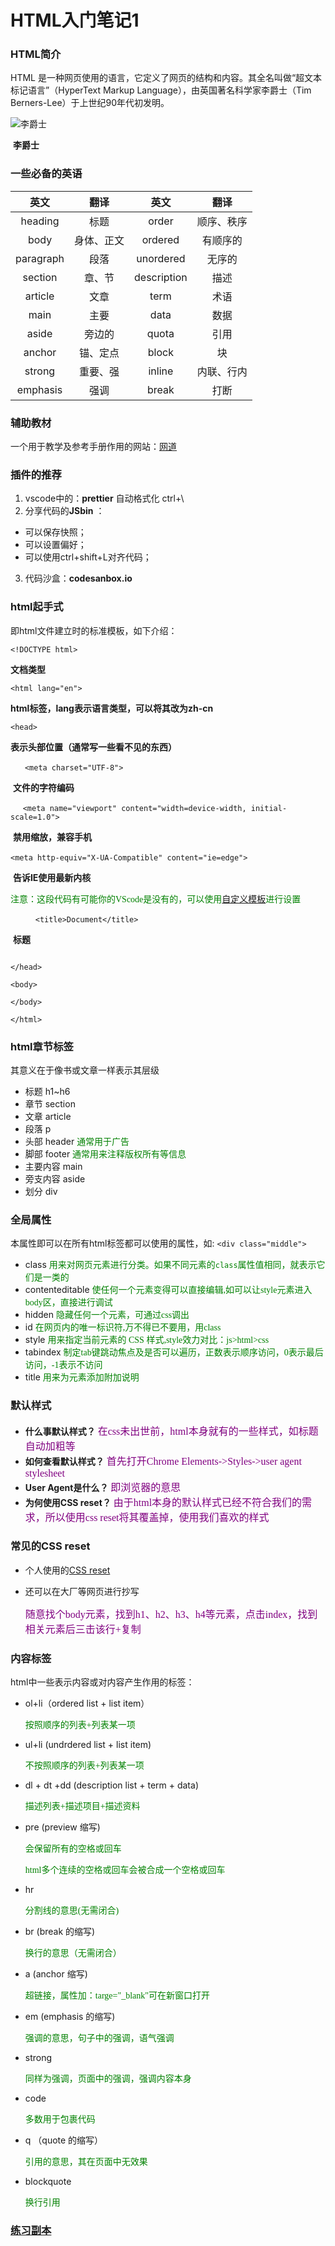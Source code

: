 # HTML入门笔记1



### HTML简介

HTML 是一种网页使用的语言，它定义了网页的结构和内容。其全名叫做“超文本标记语言”（HyperText Markup Language），由英国著名科学家李爵士（Tim Berners-Lee）于上世纪90年代初发明。

![李爵士](C:\Users\Administrator\Desktop\homework\Lee.jpg)      

​                        **李爵士**                       

### 一些必备的英语

|   英文    |    翻译    |    英文     |    翻译    |
| :-------: | :--------: | :---------: | :--------: |
|  heading  |    标题    |    order    | 顺序、秩序 |
|   body    | 身体、正文 |   ordered   |  有顺序的  |
| paragraph |    段落    |  unordered  |   无序的   |
|  section  |   章、节   | description |    描述    |
|  article  |    文章    |    term     |    术语    |
|   main    |    主要    |    data     |    数据    |
|   aside   |   旁边的   |    quota    |    引用    |
|  anchor   |  锚、定点  |    block    |     块     |
|  strong   |  重要、强  |   inline    | 内联、行内 |
| emphasis  |    强调    |    break    |    打断    |



### 辅助教材

一个用于教学及参考手册作用的网站：[网道](wangdoc.com)



### 插件的推荐

1. vscode中的：**prettier** 自动格式化 ctrl+\
2. 分享代码的**JSbin** ：

- 可以保存快照；
- 可以设置偏好；
- 可以使用ctrl+shift+L对齐代码；
3. 代码沙盒：**codesanbox.io**

   

### html起手式

即html文件建立时的标准模板，如下介绍：

`<!DOCTYPE html>`   

**文档类型**

`<html lang="en">`   

**html标签，lang表示语言类型，可以将其改为zh-cn**

`<head>` 

**表示头部位置（通常写一些看不见的东西）**

       ` <meta charset="UTF-8">`  

​        **文件的字符编码**

        `<meta name="viewport" content="width=device-width, initial-scale=1.0">`

​         **禁用缩放，兼容手机**

​        `<meta http-equiv="X-UA-Compatible" content="ie=edge">`

​         **告诉IE使用最新内核**

​         <font face="黑体" color=green>注意：这段代码有可能你的VScode是没有的，可以使用[自定义模板](https://www.jianshu.com/p/fe027008dacf)进行设置</font>

​         `     <title>Document</title>`

​         **标题**


   ``` 

</head>

<body>

</body>

</html>
   ```

### html章节标签

其意义在于像书或文章一样表示其层级

- 标题 h1~h6
- 章节 section
- 文章 article
- 段落 p
- 头部 header <font face="黑体" color="green">通常用于广告</font>
- 脚部 footer  <font face="黑体" color="green">通常用来注释版权所有等信息</font>
- 主要内容 main
- 旁支内容 aside
- 划分 div

### 全局属性

本属性即可以在所有html标签都可以使用的属性，如:
                                                               `<div class="middle">`

- class     <font face="黑体" color="green">用来对网页元素进行分类。如果不同元素的`class`属性值相同，就表示它们是一类的</font>
- contenteditable    <font face="黑体" color="green">使任何一个元素变得可以直接编辑,如可以让style元素进入body区，直接进行调试</font>
- hidden   <font face="黑体" color="green">隐藏任何一个元素，可通过css调出</font>
- id   <font face="黑体" color="green">在网页内的唯一标识符,万不得已不要用，用class</font>
- style  <font face="黑体" color="green">用来指定当前元素的 CSS 样式,style效力对比：js>html>css</font>
- tabindex   <font face="黑体" color="green">制定tab键跳动焦点及是否可以遍历，正数表示顺序访问，0表示最后访问，-1表示不访问</font>
- title   <font face="黑体" color="green">用来为元素添加附加说明</font>

### 默认样式

- **什么事默认样式？**
   <font face="黑体" color="800080" size="3">在css未出世前，html本身就有的一些样式，如标题自动加粗等</font> 
- **如何查看默认样式？**
   <font face="黑体" color="800080" size="3">首先打开Chrome</font>
   <font face="黑体" color="800080" size="3">Elements->Styles->user agent stylesheet</font>
- **User Agent是什么？**
   <font face="黑体" color="800080" size="3">即浏览器的意思</font>
- **为何使用CSS reset？**
   <font face="黑体" color="800080" size="3">由于html本身的默认样式已经不符合我们的需求，所以使用css reset将其覆盖掉，使用我们喜欢的样式</font>

### 常见的CSS reset

- 个人使用的[CSS reset](C:\Users\Administrator\Desktop\note\html\reset.css)

- 还可以在大厂等网页进行抄写

  <font face="黑体" color="800080" size="3">随意找个body元素，找到h1、h2、h3、h4等元素，点击index，找到相关元素后三击该行+复制</font>

### 内容标签

html中一些表示内容或对内容产生作用的标签：

- ol+li（ordered list + list item）

  <font face="黑体" color="green">按照顺序的列表+列表某一项</font>

- ul+li (undrdered list + list item)

  <font face="黑体" color="green">不按照顺序的列表+列表某一项</font>

- dl + dt +dd (description list + term + data)

  <font face="黑体" color="green">描述列表+描述项目+描述资料</font>

- pre (preview 缩写)

  <font face="黑体" color="green">会保留所有的空格或回车</font>

  <font face="黑体" color="green">html多个连续的空格或回车会被合成一个空格或回车</font>

- hr  

  <font face="黑体" color="green">分割线的意思(无需闭合)</font>

- br (break 的缩写) 

  <font face="黑体" color="green">换行的意思（无需闭合）</font>

- a (anchor 缩写) 

  <font face="黑体" color="green">超链接，属性加：targe="_blank"可在新窗口打开</font>

- em (emphasis 的缩写)  

  <font face="黑体" color="green">强调的意思，句子中的强调，语气强调</font>

- strong

  <font face="黑体" color="green">同样为强调，页面中的强调，强调内容本身</font>

- code

  <font face="黑体" color="green">多数用于包裹代码</font>

- q （quote 的缩写）

  <font face="黑体" color="green">引用的意思，其在页面中无效果</font>

- blockquote

  <font face="黑体" color="green">换行引用</font>

### [练习副本](http://js.jirengu.com/peqes/12/edit?html,output)

